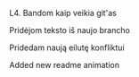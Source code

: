 L4. Bandom kaip veikia git'as

Pridėjom teksto iš naujo brancho 

Pridedam naują eilutę konfliktui

Added new readme animation
